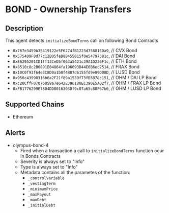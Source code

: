 # BOND - Ownership Transfers

## Description

This agent detects `initializeBondTerms` call on following Bond Contracts

- `0x767e3459A35419122e5F6274fB1223d75881E0a9`, // CVX Bond
- `0x575409F8d77c12B05feD8B455815f0e54797381c`, // DAI Bond
- `0xE6295201CD1ff13CeD5f063a5421c39A1D236F1c`, // ETH Bond
- `0x8510c8c2B6891E04864fa196693D44E6B6ec2514`, // FRAX Bond
- `0x10C0f93f64e3C8D0a1b0f4B87d6155fd9e89D08D`, // LUSD Bond
- `0x956c43998316b6a2F21f89a1539f73fB5B78c151`, // OHM / DAI LP Bond
- `0xc20CffF07076858a7e642E396180EC390E5A02f7`, // OHM / FRAX LP Bond
- `0xFB1776299E7804DD8016303Df9c07a65c80F67b6`, // OHM / LUSD LP Bond

## Supported Chains

- Ethereum

## Alerts

- olympus-bond-4
  - Fired when a transaction a call to `initializeBondTerms` function ocur in Bonds Contracts
  - Severity is always set to "Info"
  - Type is always set to "Info"
  - Metadata contains all the parametes of the function:
      - `_controlVariable` 
      - `_vestingTerm`
      - `_minimumPrice`
      - `_maxPayout`
      - `_maxDebt`
      - `_initialDebt`